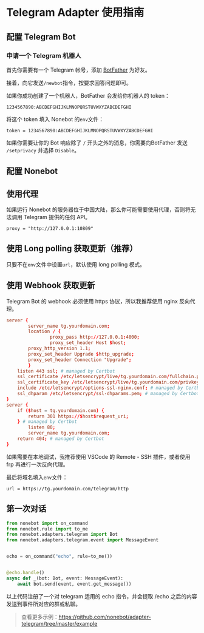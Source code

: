 # Telegram Adapter 使用指南

## 配置 Telegram Bot

### 申请一个 Telegram 机器人

首先你需要有一个 Telegram 帐号，添加 [BotFather](https://t.me/botfather) 为好友。

接着，向它发送`/newbot`指令，按要求回答问题即可。

如果你成功创建了一个机器人，BotFather 会发给你机器人的 token：

```plain
1234567890:ABCDEFGHIJKLMNOPQRSTUVWXYZABCDEFGHI
```

将这个 token 填入 Nonebot 的`env`文件：

```dotenv
token = 1234567890:ABCDEFGHIJKLMNOPQRSTUVWXYZABCDEFGHI
```

如果你需要让你的 Bot 响应除了 `/` 开头之外的消息，你需要向BotFather 发送 `/setprivacy` 并选择 `Disable`。

## 配置 Nonebot

## 使用代理

如果运行 Nonebot 的服务器位于中国大陆，那么你可能需要使用代理，否则将无法调用 Telegram 提供的任何 API。

```dotenv
proxy = "http://127.0.0.1:10809"
```

## 使用 Long polling 获取更新（推荐）

只要不在`env`文件中设置`url`，默认使用 long polling 模式。

## 使用 Webhook 获取更新

Telegram Bot 的 webhook 必须使用 https 协议，所以我推荐使用 nginx 反向代理。

```conf
server {
        server_name tg.yourdomain.com;
        location / {
                proxy_pass http://127.0.0.1:4000;
                proxy_set_header Host $host;
        proxy_http_version 1.1;
        proxy_set_header Upgrade $http_upgrade;
        proxy_set_header Connection "Upgrade";
        }
    listen 443 ssl; # managed by Certbot
    ssl_certificate /etc/letsencrypt/live/tg.yourdomain.com/fullchain.pem; # managed by Certbot
    ssl_certificate_key /etc/letsencrypt/live/tg.yourdomain.com/privkey.pem; # managed by Certbot
    include /etc/letsencrypt/options-ssl-nginx.conf; # managed by Certbot
    ssl_dhparam /etc/letsencrypt/ssl-dhparams.pem; # managed by Certbot
}
server {
    if ($host = tg.yourdomain.com) {
        return 301 https://$host$request_uri;
    } # managed by Certbot
        listen 80;
        server_name tg.yourdomain.com;
    return 404; # managed by Certbot
}
```

如果需要在本地调试，我推荐使用 VSCode 的 Remote - SSH 插件，或者使用 frp 再进行一次反向代理。

最后将域名填入`env`文件：

```dotenv
url = https://tg.yourdomain.com/telegram/http
```

## 第一次对话

```python
from nonebot import on_command
from nonebot.rule import to_me
from nonebot.adapters.telegram import Bot
from nonebot.adapters.telegram.event import MessageEvent


echo = on_command("echo", rule=to_me())


@echo.handle()
async def _(bot: Bot, event: MessageEvent):
    await bot.send(event, event.get_message())
```

以上代码注册了一个对 telegram 适用的 echo 指令，并会提取 /echo 之后的内容发送到事件所对应的群或私聊。

> 查看更多示例：https://github.com/nonebot/adapter-telegram/tree/master/example